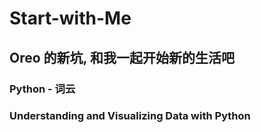 # Start-with-Me

## Oreo 的新坑, 和我一起开始新的生活吧

### Python - 词云
### Understanding and Visualizing Data with Python
